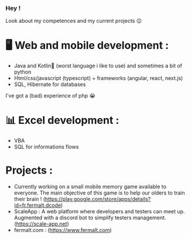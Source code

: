 ### Hey !

Look about my competences and my current projects 😉

# 🖥️ Web and mobile development :
- Java and Kotlin💛 (worst language i like to use) and sometimes a bit of python
- Html/css/javascript (typescript) + frameworks (angular, react, next.js)
- SQL, Hibernate for databases

I've got a (bad) experience of php 😭

# 📊 Excel development :
- VBA
- SQL for informations flows


# Projects :
- Currently working on a small mobile memory game available to everyone. The main objective of this game is to help our olders to train their brain ! (https://play.google.com/store/apps/details?id=fr.fermalt.dcode)
- ScaleApp : A web platform where developers and testers can meet up. Augmented with a discord bot to simplify testers management. (https://scale-app.net)
- fermalt.com : (https://www.fermalt.com)
